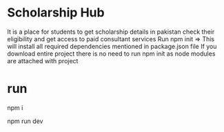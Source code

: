 # Scholarship Hub
It is a place for students to get scholarship details in pakistan check their eligibility and get access to paid consultant services
Run npm init => This will install all required dependencies mentioned in package.json file
If you download entire project there is no need to run npm init as node modules are attached with project

# run 
npm i 

npm run dev

